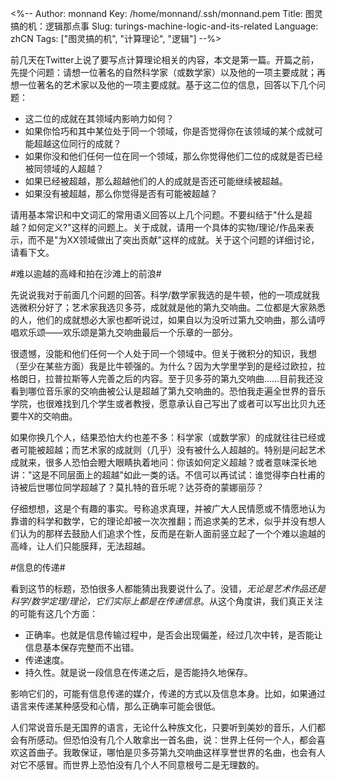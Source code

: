 <%--
Author: monnand
Key: /home/monnand/.ssh/monnand.pem
Title: 图灵搞的机：逻辑那点事
Slug: turings-machine-logic-and-its-related
Language: zhCN
Tags: ["图灵搞的机", "计算理论", "逻辑"]
--%>

前几天在Twitter上说了要写点计算理论相关的内容，本文是第一篇。开篇之前，先提个问题：请想一位著名的自然科学家（或数学家）以及他的一项主要成就；再想一位著名的艺术家以及他的一项主要成就。基于这二位的信息，回答以下几个问题：

- 这二位的成就在其领域内影响力如何？
- 如果你恰巧和其中某位处于同一个领域，你是否觉得你在该领域的某个成就可能超越这位同行的成就？
- 如果你没和他们任何一位在同一个领域，那么你觉得他们二位的成就是否已经被同领域的人超越？
- 如果已经被超越，那么超越他们的人的成就是否还可能继续被超越。
- 如果没有被超越，那么你觉得是否有可能被超越？

请用基本常识和中文词汇的常用语义回答以上几个问题。不要纠结于"什么是超越？如何定义?"这样的问题上。关于成就，请用一个具体的实物/理论/作品来表示，而不是"为XX领域做出了突出贡献"这样的成就。关于这个问题的详细讨论，请看下文。

#难以逾越的高峰和拍在沙滩上的前浪#

先说说我对于前面几个问题的回答。科学/数学家我选的是牛顿，他的一项成就我选微积分好了；艺术家我选贝多芬，成就就是他的第九交响曲。二位都是大家熟悉的人，他们的成就想必大家也都听说过，如果自以为没听过第九交响曲，那么请哼唱欢乐颂——欢乐颂是第九交响曲最后一个乐章的一部分。

很遗憾，没能和他们任何一个人处于同一个领域中。但关于微积分的知识，我想（至少在某些方面）我是比牛顿强的。为什么？因为大学里学到的是经过欧拉，拉格朗日，拉普拉斯等人完善之后的内容。至于贝多芬的第九交响曲……目前我还没看到哪位音乐家的交响曲被公认是超越了第九交响曲的。恐怕我走遍全世界的音乐学院，也很难找到几个学生或者教授，愿意承认自己写出了或者可以写出比贝九还要牛X的交响曲。

如果你换几个人，结果恐怕大约也差不多：科学家（或数学家）的成就往往已经或者可能被超越；而艺术家的成就则（几乎）没有被什么人超越的。特别是问起艺术成就来，很多人恐怕会瞪大眼睛执着地问：你该如何定义超越？或者意味深长地讲："这是不同层面上的超越"如此一类的话。不信可以再试试：谁觉得李白杜甫的诗被后世哪位同学超越了？莫扎特的音乐呢？达芬奇的蒙娜丽莎？

仔细想想，这是个有趣的事实。号称追求真理，并被广大人民情愿或不情愿地认为靠谱的科学和数学，它的理论却被一次次推翻；而追求美的艺术，似乎并没有想人们认为的那样去鼓励人们追求个性，反而是在新人面前竖立起了一个个难以逾越的高峰，让人们只能膜拜，无法超越。

#信息的传递#

看到这节的标题，恐怕很多人都能猜出我要说什么了。没错，*无论是艺术作品还是科学/数学定理/理论，它们实际上都是在传递信息*。从这个角度讲，我们真正关注的可能有这几个方面：

- 正确率。也就是信息传输过程中，是否会出现偏差，经过几次中转，是否能让信息基本保存完整而不出错。
- 传递速度。
- 持久性。就是说一段信息在传递之后，是否能持久地保存。

影响它们的，可能有信息传递的媒介，传递的方式以及信息本身。比如，如果通过语言来传递某种感受和心情，那么正确率可能会很低。

人们常说音乐是无国界的语言，无论什么种族文化，只要听到美妙的音乐，人们都会有所感动。但恐怕没有几个人敢拿出一首名曲，说：世界上任何一个人，都会喜欢这首曲子。我敢保证，哪怕是贝多芬第九交响曲这样享誉世界的名曲，也会有人对它不感冒。而世界上恐怕没有几个人不同意根号二是无理数的。


